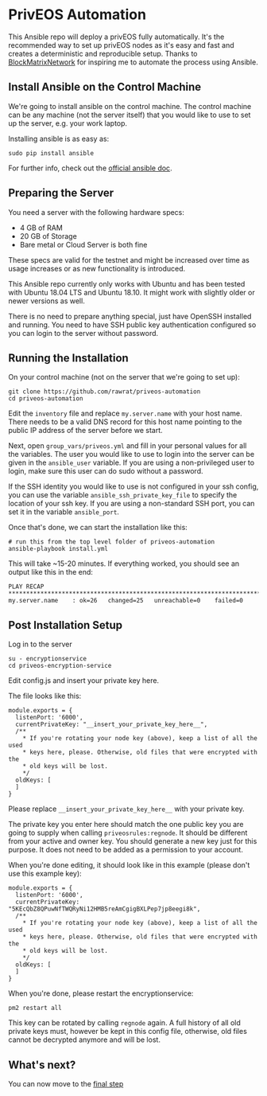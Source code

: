 # PrivEOS Automation

This Ansible repo will deploy a privEOS fully automatically. It's the recommended way to set up privEOS nodes as it's easy and fast and creates a deterministic and reproducible setup. Thanks to [BlockMatrixNetwork](https://github.com/BlockMatrixNetwork/eos-mainnet) for inspiring me to automate the process using Ansible.

## Install Ansible on the Control Machine

We're going to install ansible on the control machine. The control machine can be any machine (not the server itself) that you would like to use to set up the server, e.g. your work laptop. 

Installing ansible is as easy as:

```
sudo pip install ansible
```

For further info, check out the [official ansible doc](https://docs.ansible.com/ansible/latest/installation_guide/intro_installation.html#installing-the-control-machine).

## Preparing the Server 
You need a server with the following hardware specs:

* 4 GB of RAM
* 20 GB of Storage
* Bare metal or Cloud Server is both fine

These specs are valid for the testnet and might be increased over time as usage increases or as new functionality is introduced.

This Ansible repo currently only works with Ubuntu and has been tested with Ubuntu 18.04 LTS and Ubuntu 18.10. It might work with slightly older or newer versions as well. 

There is no need to prepare anything special, just have OpenSSH installed and running. You need to have SSH public key authentication configured so you can login to the server without password. 

## Running the Installation
On your control machine (not on the server that we're going to set up):
    
    git clone https://github.com/rawrat/priveos-automation
    cd priveos-automation
    
Edit the ```inventory``` file and replace ```my.server.name``` with your host name. There needs to be a valid DNS record for this host name pointing to the public IP address of the server before we start.

Next, open ```group_vars/priveos.yml``` and fill in your personal values for all the variables. The user you would like to use to login into the server can be given in the `ansible_user` variable. If you are using a non-privileged user to login, make sure this user can do sudo without a password.

If the SSH identity you would like to use is not configured in your ssh config, you can use the variable ```ansible_ssh_private_key_file``` to specify the location of your ssh key. If you are using a non-standard SSH port, you can set it in the variable ```ansible_port```.

Once that's done, we can start the installation like this:
    
    # run this from the top level folder of priveos-automation 
    ansible-playbook install.yml
    
This will take ~15-20 minutes. If everything worked, you should see an output like this in the end:

```
PLAY RECAP ***********************************************************************************
my.server.name    : ok=26   changed=25   unreachable=0    failed=0 
```

## Post Installation Setup
Log in to the server 

    su - encryptionservice
    cd priveos-encryption-service

Edit config.js and insert your private key here. 

The file looks like this:
```
module.exports = {
  listenPort: '6000',
  currentPrivateKey: "__insert_your_private_key_here__",
  /**
    * If you're rotating your node key (above), keep a list of all the used 
    * keys here, please. Otherwise, old files that were encrypted with the 
    * old keys will be lost.
    */
  oldKeys: [
  ]  
}
```
Please replace ```__insert_your_private_key_here__``` with your private key.

The private key you enter here should match the one public key you are going to supply when calling ```priveosrules:regnode```. It should be different from your active and owner key. You should generate a new key just for this purpose. It does not need to be added as a permission to your account.

When you're done editing, it should look like in this example (please don't use this example key):

```
module.exports = {
  listenPort: '6000',
  currentPrivateKey: "5KEcQbZ8QPuwNfTWQRyNi12HMB5reAmCgigBXLPep7jp8eegi8k",
  /**
    * If you're rotating your node key (above), keep a list of all the used 
    * keys here, please. Otherwise, old files that were encrypted with the 
    * old keys will be lost.
    */
  oldKeys: [
  ]  
}
```

When you're done, please restart the encryptionservice:
  
    pm2 restart all
  

This key can be rotated by calling ```regnode``` again. A full history of all old private keys must, however be kept in this config file, otherwise, old files cannot be decrypted anymore and will be lost. 

## What's next?
You can now move to the [final step](https://github.com/rawrat/privEOS#registering-your-node)
